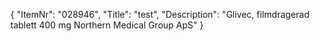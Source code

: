 {
  "ItemNr": "028946",
  "Title": "test",
  "Description": "Glivec, filmdragerad tablett 400 mg Northern Medical Group ApS"
}